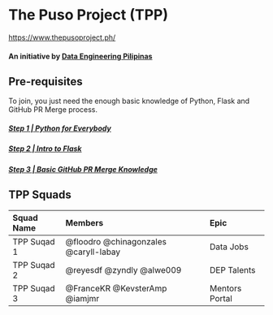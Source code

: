 # The Puso Project (TPP)
https://www.thepusoproject.ph/
#### An initiative by [Data Engineering Pilipinas](https://dataengineering.ph/)

## Pre-requisites
To join, you just need the enough basic knowledge of Python, Flask and GitHub PR Merge process.
##### [Step 1 | Python for Everybody](https://citizendev.code.sydney/)
##### [Step 2 | Intro to Flask](https://prettyprinted.com/introflask/)
##### [Step 3 | Basic GitHub PR Merge Knowledge](https://github.com/dataengineeringpilipinas/thepusoproject/wiki/CitizenDev-%7C-TPP-GitHub-PR-Merge-Flow)

## TPP Squads
| Squad Name | Members  | Epic  |
| :------------ | :------------ | :------------ |
|TPP Suqad 1  |  @floodro @chinagonzales @caryll-labay | Data Jobs   |
|TPP Suqad 2  |  @reyesdf @zyndly @alwe009 | DEP Talents |
|TPP Suqad 3  |   @FranceKR @KevsterAmp @iamjmr | Mentors Portal |
